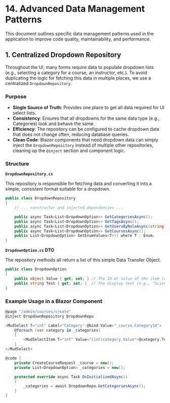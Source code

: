 # 14. Advanced Data Management Patterns

This document outlines specific data management patterns used in the application to improve code quality, maintainability, and performance.

## 1. Centralized Dropdown Repository

Throughout the UI, many forms require data to populate dropdown lists (e.g., selecting a category for a course, an instructor, etc.). To avoid duplicating the logic for fetching this data in multiple places, we use a centralized `DropdownRepository`.

### Purpose

-   **Single Source of Truth**: Provides one place to get all data required for UI select lists.
-   **Consistency**: Ensures that all dropdowns for the same data type (e.g., Categories) look and behave the same.
-   **Efficiency**: The repository can be configured to cache dropdown data that does not change often, reducing database queries.
-   **Clean Code**: Blazor components that need dropdown data can simply inject the `DropdownRepository` instead of multiple other repositories, cleaning up the `@inject` section and component logic.

### Structure

**`DropdownRepository.cs`**

This repository is responsible for fetching data and converting it into a simple, consistent format suitable for a dropdown.

```csharp
public class DropdownRepository
{
    // ... constructor and injected dependencies ...

    public async Task<List<DropdownOption>> GetCategoriesAsync();
    public async Task<List<DropdownOption>> GetTagsAsync();
    public async Task<List<DropdownOption>> GetUsersByRoleAsync(string roleName);
    public async Task<List<DropdownOption>> GetCoursesAsync();
    public List<DropdownOption> GetEnumValues<T>() where T : Enum;
}
```

**`DropdownOption.cs` DTO**

The repository methods all return a list of this simple Data Transfer Object.

```csharp
public class DropdownOption
{
    public object Value { get; set; } // The ID or value of the item (e.g., 1, "GUID", "Admin")
    public string Text { get; set; }  // The display text (e.g., "Science Fiction", "John Doe")
}
```

### Example Usage in a Blazor Component

```csharp
@page "/admin/courses/create"
@inject DropdownRepository DropdownRepo

<MudSelect T="int" Label="Category" @bind-Value="_course.CategoryId">
    @foreach (var category in _categories)
    {
        <MudSelectItem T="int" Value="(int)category.Value">@category.Text</MudSelectItem>
    }
</MudSelect>

@code {
    private CreateCourseRequest _course = new();
    private List<DropdownOption> _categories = new();

    protected override async Task OnInitializedAsync()
    {
        _categories = await DropdownRepo.GetCategoriesAsync();
    }
}
```
